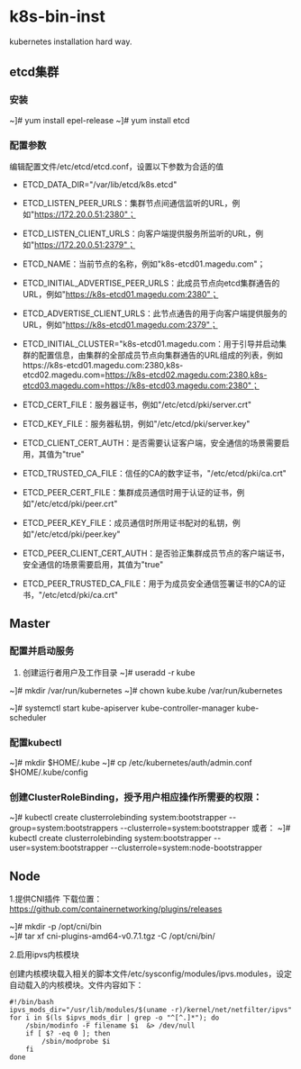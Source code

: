 # k8s-bin-inst
kubernetes installation hard way.

## etcd集群
### 安装
~]# yum install epel-release
~]# yum install etcd

### 配置参数
编辑配置文件/etc/etcd/etcd.conf，设置以下参数为合适的值

* ETCD_DATA_DIR="/var/lib/etcd/k8s.etcd"
* ETCD_LISTEN_PEER_URLS：集群节点间通信监听的URL，例如"https://172.20.0.51:2380"；
* ETCD_LISTEN_CLIENT_URLS：向客户端提供服务所监听的URL，例如"https://172.20.0.51:2379"；
* ETCD_NAME：当前节点的名称，例如"k8s-etcd01.magedu.com"；

* ETCD_INITIAL_ADVERTISE_PEER_URLS：此成员节点向etcd集群通告的URL，例如"https://k8s-etcd01.magedu.com:2380"；
* ETCD_ADVERTISE_CLIENT_URLS：此节点通告的用于向客户端提供服务的URL，例如"https://k8s-etcd01.magedu.com:2379"；
* ETCD_INITIAL_CLUSTER="k8s-etcd01.magedu.com：用于引导并启动集群的配置信息，由集群的全部成员节点向集群通告的URL组成的列表，例如https://k8s-etcd01.magedu.com:2380,k8s-etcd02.magedu.com=https://k8s-etcd02.magedu.com:2380,k8s-etcd03.magedu.com=https://k8s-etcd03.magedu.com:2380"；

* ETCD_CERT_FILE：服务器证书，例如"/etc/etcd/pki/server.crt"
* ETCD_KEY_FILE：服务器私钥，例如"/etc/etcd/pki/server.key"
* ETCD_CLIENT_CERT_AUTH：是否需要认证客户端，安全通信的场景需要启用，其值为"true"
* ETCD_TRUSTED_CA_FILE：信任的CA的数字证书，"/etc/etcd/pki/ca.crt"
* ETCD_PEER_CERT_FILE：集群成员通信时用于认证的证书，例如"/etc/etcd/pki/peer.crt"
* ETCD_PEER_KEY_FILE：成员通信时所用证书配对的私钥，例如"/etc/etcd/pki/peer.key"
* ETCD_PEER_CLIENT_CERT_AUTH：是否验正集群成员节点的客户端证书，安全通信的场景需要启用，其值为"true"
* ETCD_PEER_TRUSTED_CA_FILE：用于为成员安全通信签署证书的CA的证书，"/etc/etcd/pki/ca.crt"


## Master

### 配置并启动服务

1. 创建运行者用户及工作目录
~]# useradd -r kube

~]# mkdir /var/run/kubernetes
~]# chown kube.kube /var/run/kubernetes


~]# systemctl start kube-apiserver kube-controller-manager kube-scheduler


### 配置kubectl

~]# mkdir $HOME/.kube
~]# cp /etc/kubernetes/auth/admin.conf $HOME/.kube/config

### 创建ClusterRoleBinding，授予用户相应操作所需要的权限：

~]# kubectl create clusterrolebinding system:bootstrapper --group=system:bootstrappers --clusterrole=system:bootstrapper
或者：
~]# kubectl create clusterrolebinding system:bootstrapper --user=system:bootstrapper --clusterrole=system:node-bootstrapper

## Node

1.提供CNI插件
下载位置：https://github.com/containernetworking/plugins/releases
    
~]# mkdir -p /opt/cni/bin    
~]# tar xf cni-plugins-amd64-v0.7.1.tgz -C /opt/cni/bin/

2.启用ipvs内核模块

创建内核模块载入相关的脚本文件/etc/sysconfig/modules/ipvs.modules，设定自动载入的内核模块。文件内容如下：

    #!/bin/bash
    ipvs_mods_dir="/usr/lib/modules/$(uname -r)/kernel/net/netfilter/ipvs"
    for i in $(ls $ipvs_mods_dir | grep -o "^[^.]*"); do
        /sbin/modinfo -F filename $i  &> /dev/null
        if [ $? -eq 0 ]; then
            /sbin/modprobe $i
        fi
    done


